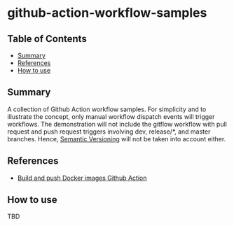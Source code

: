 # github-action-workflow-samples

## Table of Contents

- [Summary](#summary)
- [References](#references)
- [How to use](#how-to-use)

## Summary

A collection of Github Action workflow samples. For simplicity and to illustrate the concept, only manual workflow dispatch events will trigger workflows. The demonstration will not include the gitflow workflow with pull request and push request triggers involving dev, release/*, and master branches. Hence, [Semantic Versioning](https://semver.org/lang/de/) will not be taken into account either.

## References

- [Build and push Docker images Github Action](https://github.com/marketplace/actions/build-and-push-docker-images)

## How to use

TBD
